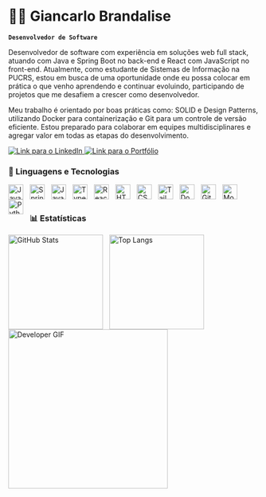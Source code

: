 # 👨‍💻 Giancarlo Brandalise

**`Desenvolvedor de Software`**

Desenvolvedor de software com experiência em soluções web full stack, atuando com Java e Spring Boot no back-end e React com JavaScript no front-end. Atualmente, como estudante de Sistemas de Informação na PUCRS, estou em busca de uma oportunidade onde eu possa colocar em prática o que venho aprendendo e continuar evoluindo, participando de projetos que me desafiem a crescer como desenvolvedor.

Meu trabalho é orientado por boas práticas como: SOLID e Design Patterns, utilizando Docker para containerização e Git para um controle de versão eficiente. Estou preparado para colaborar em equipes multidisciplinares e agregar valor em todas as etapas do desenvolvimento.

<p align="left">
    <a href="https://www.linkedin.com/in/giancarlo-brandalise">
        <img 
            alt="Link para o LinkedIn" 
            title="Conecte-se comigo no LinkedIn" 
            src="https://img.shields.io/badge/-LinkedIn-0077B5?style=for-the-badge&logo=linkedin&logoColor=white"
            />
    </a> 
    <a href="https://giancarlo-folio-showcase.lovable.app"> 
        <img 
            alt="Link para o Portfólio" 
            title="Acesse meu Portfólio" 
            src="https://img.shields.io/badge/Portfolio-000000?style=for-the-badge&logo=folder&logoColor=white"
            />
    </a>
</p>





### 🤖 Linguagens e Tecnologias

<img align="left" alt="Java" title="Java" width="30px" style="padding-right: 10px;" src="https://cdn.jsdelivr.net/gh/devicons/devicon@latest/icons/java/java-original.svg" />
<img align="left" alt="Spring" title="Spring Boot" width="30px" style="padding-right: 10px;" src="https://cdn.jsdelivr.net/gh/devicons/devicon@latest/icons/spring/spring-original.svg" />
<img align="left" alt="JavaScript" title="JavaScript" width="30px" style="padding-right: 10px;" src="https://cdn.jsdelivr.net/gh/devicons/devicon@latest/icons/javascript/javascript-original.svg" />
<img align="left" alt="TypeScript" title="TypeScript" width="30px" style="padding-right: 10px;" src="https://cdn.jsdelivr.net/gh/devicons/devicon@latest/icons/typescript/typescript-original.svg" />
<img align="left" alt="React" title="React" width="30px" style="padding-right: 10px;" src="https://cdn.jsdelivr.net/gh/devicons/devicon@latest/icons/react/react-original.svg" />
<img align="left" alt="HTML" title="HTML" width="30px" style="padding-right: 10px;" src="https://cdn.jsdelivr.net/gh/devicons/devicon@latest/icons/html5/html5-original.svg" />
<img align="left" alt="CSS" title="CSS" width="30px" style="padding-right: 10px;" src="https://cdn.jsdelivr.net/gh/devicons/devicon@latest/icons/css3/css3-original.svg" />
<img align="left" alt="Tailwind" title="Tailwind CSS" width="30px" style="padding-right: 10px;" src="https://cdn.jsdelivr.net/gh/devicons/devicon@latest/icons/tailwindcss/tailwindcss-original.svg" />
<img align="left" alt="Docker" title="Docker" width="30px" style="padding-right: 10px;" src="https://cdn.jsdelivr.net/gh/devicons/devicon@latest/icons/docker/docker-original.svg" />
<img align="left" alt="Git" title="Git" width="30px" style="padding-right: 10px;" src="https://cdn.jsdelivr.net/gh/devicons/devicon@latest/icons/git/git-original.svg" />
<img align="left" alt="MongoDB" title="MongoDB" width="30px" style="padding-right: 10px;" src="https://cdn.jsdelivr.net/gh/devicons/devicon@latest/icons/mongodb/mongodb-original.svg" />
<img align="left" alt="Python" title="Python" width="30px" style="padding-right: 10px;" src="https://cdn.jsdelivr.net/gh/devicons/devicon@latest/icons/python/python-original.svg" />

<br/>
<br/>

### 📊 Estatísticas

<p>
  <img 
    align="left" 
    alt="GitHub Stats" 
    height="190" 
    style="padding-right: 10px;" 
    src="https://github-readme-stats-conic-nu-23.vercel.app/api?username=Giancarlo-BR&show_icons=true&theme=tokyonight&include_all_commits=true&locale=pt-br&count_private=true"
      />

<img 
      align="left" 
      alt="Top Langs" 
      height="190" 
      src="https://github-readme-stats-coral-nu-23.vercel.app/api/top-langs/?username=Giancarlo-BR&theme=tokyonight&layout=compact&custom_title=Linguagens&langs_count=8" 
  />

</p>


<img src="https://raw.githubusercontent.com/Giancarlo-BR/Giancarlo-BR/main/assets/7br-q4.gif" width="320" alt="Developer GIF">


